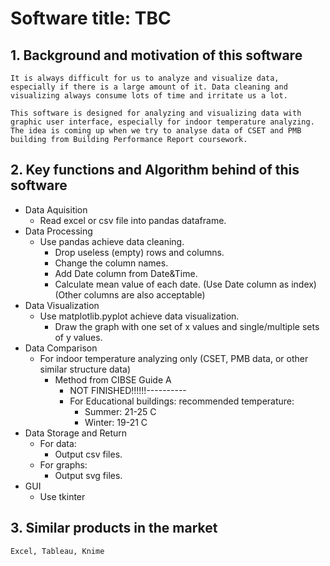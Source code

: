 # Software title: TBC

## 1. Background and motivation of this software
    It is always difficult for us to analyze and visualize data, especially if there is a large amount of it. Data cleaning and visualizing always consume lots of time and irritate us a lot.

    This software is designed for analyzing and visualizing data with graphic user interface, especially for indoor temperature analyzing. The idea is coming up when we try to analyse data of CSET and PMB building from Building Performance Report coursework.
## 2. Key functions and Algorithm behind of this software
* Data Aquisition
  * Read excel or csv file into pandas dataframe.
* Data Processing
  * Use pandas achieve data cleaning.
    * Drop useless (empty) rows and columns.
    * Change the column names.
    * Add Date column from Date&Time.
    * Calculate mean value of each date. (Use Date column as index) (Other columns are also acceptable)
* Data Visualization
    * Use matplotlib.pyplot achieve data visualization.
      * Draw the graph with one set of x values and single/multiple sets of y values.
* Data Comparison
  * For indoor temperature analyzing only (CSET, PMB data, or other similar structure data)
    * Method from CIBSE Guide A
      * NOT FINISHED!!!!!!----------
      * For Educational buildings: recommended temperature:
        * Summer: 21-25 C
        * Winter: 19-21 C
* Data Storage and Return
  * For data:
    * Output csv files.
  * For graphs:
    * Output svg files.
* GUI
  * Use tkinter
## 3. Similar products in the market
    Excel, Tableau, Knime